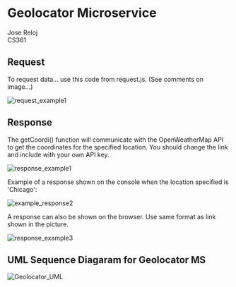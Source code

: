 # Geolocator Microservice
Jose Reloj\
CS361 

## Request
To request data... use this code from request.js.
(See comments on image...)

![request_example1](https://github.com/JoseReino/CS361_microservice/assets/122329580/bbfc3ddb-9eda-4779-8672-12d8c4810777)

## Response

The getCoordi() function will communicate with the OpenWeatherMap API to get the coordinates for the specified location. You should change the link and include with your own API key.

![response_example1](https://github.com/JoseReino/CS361_microservice/assets/122329580/1576859c-c12c-4f22-a027-7be228d7a37b)

Example of a response shown on the console when the location specified is 'Chicago': 

![example_response2](https://github.com/JoseReino/CS361_microservice/assets/122329580/4af894c2-d052-4a96-8853-6c5f8e6721ce)

A response can also be shown on the browser. Use same format as link shown in the picture.

![response_example3](https://github.com/JoseReino/CS361_microservice/assets/122329580/4c40a798-a908-45b4-bc25-3c3cff6a9253)

## UML Sequence Diagaram for Geolocator MS

![Geolocator_UML](https://github.com/JoseReino/CS361_microservice/assets/122329580/51e7134a-65e8-466a-b323-e4dce90d91ed)
